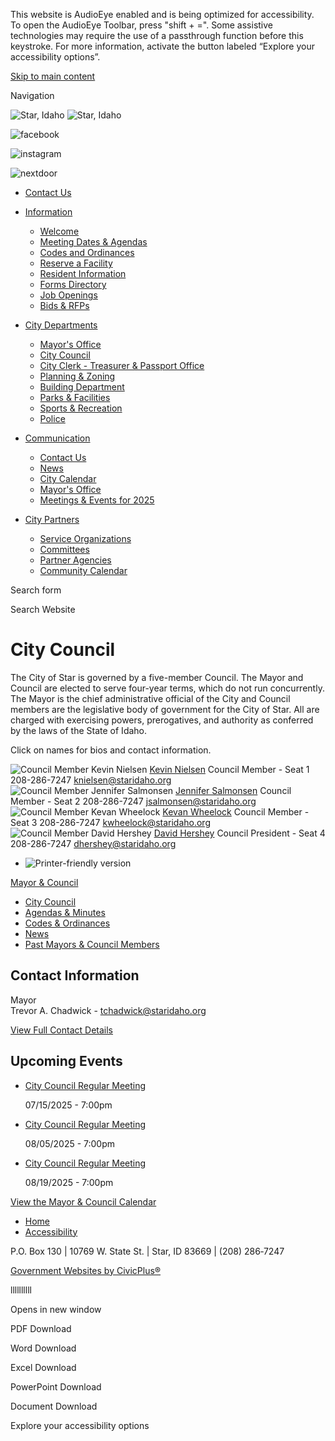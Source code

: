 This website is AudioEye enabled and is being optimized for accessibility. To open the AudioEye Toolbar, press "shift + =". Some assistive technologies may require the use of a passthrough function before this keystroke. For more information, activate the button labeled “Explore your accessibility options”.

[Skip to main content](https://www.staridaho.org/council/)

Navigation

![Star, Idaho](https://www.staridaho.org/sites/all/themes/aha_compass/logo.png) ![Star, Idaho](https://www.staridaho.org/sites/all/themes/aha_compass/logo-seal.png)

![facebook](https://www.staridaho.org/sites/all/themes/aha_compass/images/social-icons/facebook.png)

![instagram](https://www.staridaho.org/sites/all/themes/aha_compass/images/social-icons/instagram.png)

![nextdoor](https://www.staridaho.org/sites/all/themes/aha_compass/images/social-icons/nextdoor.png)

- [Contact Us](https://www.staridaho.org/contact)

<!--THE END-->

- [Information](https://www.staridaho.org/resources)
  
  - [Welcome](https://www.staridaho.org/resources "Welcome to the City of Star")
  - [Meeting Dates &amp; Agendas](https://www.staridaho.org/meetings)
  - [Codes and Ordinances](https://www.staridaho.org/clerk/page/star-city-code)
  - [Reserve a Facility](https://www.staridaho.org/pm/webform/facilities-reservation)
  - [Resident Information](https://www.staridaho.org/community/page/resident-information)
  - [Forms Directory](https://www.staridaho.org/forms)
  - [Job Openings](https://www.staridaho.org/jobs)
  - [Bids &amp; RFPs](https://www.staridaho.org/rfps)
- [City Departments](https://www.staridaho.org/departments)
  
  - [Mayor's Office](https://www.staridaho.org/council/page/mayors-office)
  - [City Council](https://www.staridaho.org/council)
  - [City Clerk - Treasurer &amp; Passport Office](https://www.staridaho.org/clerk)
  - [Planning &amp; Zoning](https://www.staridaho.org/pz)
  - [Building Department](https://www.staridaho.org/bp)
  - [Parks &amp; Facilities](https://www.staridaho.org/pm)
  - [Sports &amp; Recreation](https://www.staridaho.org/recreation)
  - [Police](https://www.staridaho.org/police)
- [Communication](https://www.staridaho.org/communication)
  
  - [Contact Us](https://www.staridaho.org/contact)
  - [News](https://www.staridaho.org/news)
  - [City Calendar](https://www.staridaho.org/calendar)
  - [Mayor's Office](https://www.staridaho.org/council/page/mayors-office)
  - [Meetings &amp; Events for 2025](https://www.staridaho.org/communication/page/2025-meetings-events)
- [City Partners](https://www.staridaho.org/bc)
  
  - [Service Organizations](https://www.staridaho.org/community/page/service-organizations)
  - [Committees](https://www.staridaho.org/bc/page/city-committees)
  - [Partner Agencies](https://www.staridaho.org/bc/page/partner-agencies)
  - [Community Calendar](https://www.staridaho.org/bc/page/community-calendar-star-senior-center-library-events)

Search form

Search Website

# City Council

The City of Star is governed by a five-member Council. The Mayor and Council are elected to serve four-year terms, which do not run concurrently. The Mayor is the chief administrative official of the City and Council members are the legislative body of government for the City of Star. All are charged with exercising powers, prerogatives, and authority as conferred by the laws of the State of Idaho.

Click on names for bios and contact information.

![Council Member Kevin Nielsen](https://www.staridaho.org/sites/default/files/styles/directory_listings_-_body__with_photo/public/imageattachments/directory/2463/_dj03589_nielsen_large.jpg?itok=VSqdBGfO) [Kevin Nielsen](https://www.staridaho.org/directory-listing/kevin-nielsen) Council Member - Seat 1 208-286-7247 [knielsen@staridaho.org](mailto:knielsen@staridaho.org) ![Council Member Jennifer Salmonsen](https://www.staridaho.org/sites/default/files/styles/directory_listings_-_body__with_photo/public/imageattachments/directory/2458/_dj03605_salmonsen_large.jpg?itok=8A376IbN) [Jennifer Salmonsen](https://www.staridaho.org/directory-listing/jennifer-salmonsen) Council Member - Seat 2 208-286-7247 [jsalmonsen@staridaho.org](mailto:jsalmonsen@staridaho.org) ![Council Member Kevan Wheelock](https://www.staridaho.org/sites/default/files/styles/directory_listings_-_body__with_photo/public/imageattachments/directory/2453/_dj06376_web_small.jpg?itok=KMUQv9pP) [Kevan Wheelock](https://www.staridaho.org/directory-listing/kevan-wheelock) Council Member - Seat 3 208-286-7247 [kwheelock@staridaho.org](mailto:kwheelock@staridaho.org) ![Council Member David Hershey](https://www.staridaho.org/sites/default/files/styles/directory_listings_-_body__with_photo/public/imageattachments/directory/2448/hershey_1-16_color.jpg?itok=jBjcXyPR) [David Hershey](https://www.staridaho.org/directory-listing/david-hershey) Council President - Seat 4 208-286-7247 [dhershey@staridaho.org](mailto:dhershey@staridaho.org)

- ![Printer-friendly version](https://www.staridaho.org/sites/all/modules/print/icons/print_icon.png)

[Mayor &amp; Council](https://www.staridaho.org/council)

- [City Council](https://www.staridaho.org/council)
- [Agendas &amp; Minutes](https://www.staridaho.org/meetings?date_filter%255Bvalue%255D%255Bmonth%255D=1&date_filter%255Bvalue%255D%255Bday%255D=1&date_filter%255Bvalue%255D%255Byear%255D=2022&date_filter_1%255Bvalue%255D%255Bmonth%255D=12&date_filter_1%255Bvalue%255D%255Bday%255D=31&date_filter_1%255Bvalue%255D%255Byear%25=)
- [Codes &amp; Ordinances](https://star.municipalcodeonline.com/book?type=ordinances)
- [News](https://www.staridaho.org/news)
- [Past Mayors &amp; Council Members](https://www.staridaho.org/council/page/past-mayors-city-council-members)

## Contact Information

Mayor  
Trevor A. Chadwick - [tchadwick@staridaho.org](mailto:tchadwick@staridaho.org)

[View Full Contact Details](https://www.staridaho.org/council/custom-contact-page/mayor-council-contact-information)

## Upcoming Events

- [City Council Regular Meeting](https://www.staridaho.org/council/page/city-council-regular-meeting-83 "07/15/2025 - 7:00pm")
  
  07/15/2025 - 7:00pm
- [City Council Regular Meeting](https://www.staridaho.org/council/page/city-council-regular-meeting-84 "08/05/2025 - 7:00pm")
  
  08/05/2025 - 7:00pm
- [City Council Regular Meeting](https://www.staridaho.org/council/page/city-council-regular-meeting-85 "08/19/2025 - 7:00pm")
  
  08/19/2025 - 7:00pm

[View the Mayor &amp; Council Calendar](https://www.staridaho.org/calendar?field_microsite_tid_1=27)

- [Home](https://www.staridaho.org)
- [Accessibility](https://www.staridaho.org/administration/page/website-accessibility)

P.O. Box 130 | 10769 W. State St. | Star, ID 83669 | (208) 286‑7247

[Government Websites by CivicPlus®](https://www.civicplus.com)

llllllllll

Opens in new window

PDF Download

Word Download

Excel Download

PowerPoint Download

Document Download

Explore your accessibility options